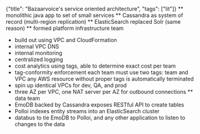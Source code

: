 {"title": "Bazaarvoice's service oriented architecture", "tags": ["lit"]}
** monolithic java app to set of small services
** Cassandra as system of record (multi-region replication)
** ElasticSearch replaced Solr (same reason)
** formed platform infrastructure team
 * build out using VPC and CloudFormation
 * internal VPC DNS
 * internal monitoring
 * centralized logging
 * cost analytics
   using tags, able to determine exact cost per team
 * tag-conformity enforcement
   each team must use two tags: team and VPC
   any AWS resource without proper tags is automatically terminated
 * spin up identical VPCs for dev, QA, and prod
 * three AZ per VPC, one NAT server per AZ for outbound connections
** data team
 * EmoDB backed by Cassandra exposes RESTful API to create tables
 * Polloi indexes entity streams into an ElasticSearch cluster
 * databus to tie EmoDB to Polloi, and any other application to listen to changes to the data
